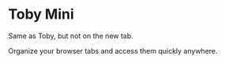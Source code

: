 # Toby Mini

Same as Toby, but not on the new tab. 

Organize your browser tabs and access them quickly anywhere.












